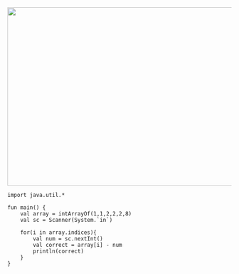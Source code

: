 <img src="https://user-images.githubusercontent.com/84216838/201454827-d9b5903c-9dd2-4d6b-bba5-ff360fdbd7dd.png" width= 700 height = 400 >

```
import java.util.*

fun main() {
    val array = intArrayOf(1,1,2,2,2,8)
    val sc = Scanner(System.`in`)
    
    for(i in array.indices){
        val num = sc.nextInt()
        val correct = array[i] - num
        println(correct)
    }
}
```